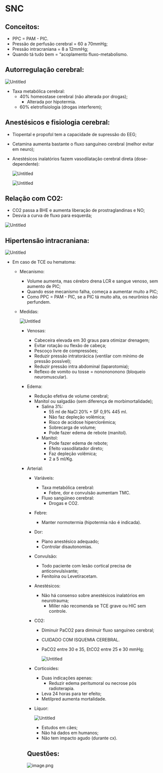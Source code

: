 # SNC

## Conceitos:

- PPC = PAM - PIC.
- Pressão de perfusão cerebral = 60 a 70mmHg;
- Pressão intracraniana = 8 a 12mmHg;
- Quando tá tudo bem = “acoplamento fluxo-metabolismo.

## Autorregulação cerebral:

![Untitled](ANESTESIOLOGIA/attachments/imgs/SNC/Untitled.png)

- Taxa metabólica cerebral:
    - 40% homeostase cerebral (não alterada por drogas);
        - Alterada por hipotermia.
    - 60% eletrofisiologia (drogas interferem);

## Anestésicos e fisiologia cerebral:

- Tiopental e propofol tem a capacidade de supressão do EEG;
- Cetamina aumenta bastante o fluxo sanguíneo cerebral (melhor evitar em neuro);
- Anestésicos inalatórios fazem vasodilatação cerebral direta (dose-dependente):
    
    ![Untitled](ANESTESIOLOGIA/attachments/imgs/SNC/Untitled%201.png)
    
    ![Untitled](ANESTESIOLOGIA/attachments/imgs/SNC/Untitled%202.png)
    

## Relação com CO2:

- CO2 passa a BHE e aumenta liberação de prostraglandinas e NO;
- Desvia a curva de fluxo para esquerda;

![Untitled](ANESTESIOLOGIA/attachments/imgs/SNC/Untitled%203.png)

## Hipertensão intracraniana:

![Untitled](ANESTESIOLOGIA/attachments/imgs/SNC/Untitled%204.png)

- Em caso de TCE ou hematoma:
    - Mecanismo:
        - Volume aumenta, mas cérebro drena LCR e sangue venoso, sem aumento de PIC;
        - Quando esse mecanismo falha, começa a aumentar muito a PIC;
        - Como PPC = PAM - PIC, se a PIC tá muito alta, os neurônios não perfundem.
    - Medidas:
        
        ![Untitled](ANESTESIOLOGIA/attachments/imgs/SNC/Untitled%205.png)
        
        - Venosas:
            - Cabeceira elevada em 30 graus para otimizar drenagem;
            - Evitar rotação ou flexão de cabeça;
            - Pescoço livre de compressões;
            - Reduzir pressão intratorácica (ventilar com mínimo de pressão possível);
            - Reduzir pressão intra abdominal (laparotomia);
            - Reflexo de vomito ou tosse = nononononono (bloqueio neuromuscular).
        - Edema:
            - Redução efetiva de volume cerebral;
            - Manitol ou salgadão (sem diferença de morbimortalidade);
                - Salina 3%:
                    - 55 ml de NaCl 20% + SF 0,9% 445 ml.
                    - Não faz depleção volêmica;
                    - Risco de acidose hiperclorêmica;
                    - Sobrecarga de volume;
                    - Pode fazer edema de rebote (manitol).
                - Manitol:
                    - Pode fazer edema de rebote;
                    - Efeito vasodilatador direto;
                    - Faz depleção volêmica;
                    - 2 a 5 ml/Kg.
        - Arterial:
            - Variáveis:
                - Taxa metabólica cerebral:
                    - Febre, dor e convulsão aumentam TMC.
                - Fluxo sangúineo cerebral:
                    - Drogas e CO2.
            - Febre:
                - Manter normotermia (hipotermia não é indicada).
            - Dor:
                - Plano anestésico adequado;
                - Controlar disautonomias.
            - Convulsão:
                - Todo paciente com lesão cortical precisa de anticonvulsivante;
                - Fenitoína ou Levetiracetam.
            - Anestésicos:
                - Não há consenso sobre anestésicos inalatórios em neurotrauma;
                    - Miller não recomenda se TCE grave ou HIC sem controle.
            - CO2:
                - Diminuir PaCO2 para diminuir fluxo sanguíneo cerebral;
                - CUIDADO COM ISQUEMIA CEREBRAL.
                - PaCO2 entre 30 e 35, EtCO2 entre 25 e 30 mmHg;
                    
                    ![Untitled](ANESTESIOLOGIA/attachments/imgs/SNC/Untitled%206.png)
                    
            - Corticoides:
                - Duas indicações apenas:
                    - Reduzir edema peritumoral ou necrose pós radioterapia.
                - Leva 24 horas para ter efeito;
                - Metilpred aumenta mortalidade.
            - Líquor:
                
                ![Untitled](ANESTESIOLOGIA/attachments/imgs/SNC/Untitled%207.png)
                
                - Estudos em cães;
                - Não há dados em humanos;
                - Não tem impacto agudo (durante cx).
                
            
            ## Questões:
            
            ![image.png](ANESTESIOLOGIA/attachments/imgs/SNC/image.png)

